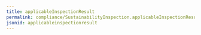 ```yaml
---
title: applicableInspectionResult
permalink: compliance/SustainabilityInspection.applicableInspectionResult.html
jsonid: applicableinspectionresult
---
```

